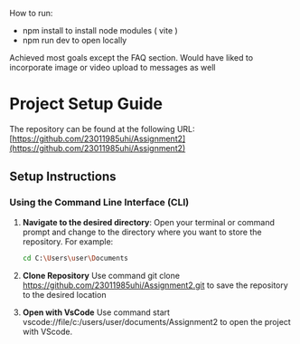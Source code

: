 
How to run:
- npm install to install node modules ( vite )
- npm run dev to open locally

Achieved most goals except the FAQ section.
Would have liked to incorporate image or video upload to messages as well


# Project Setup Guide

The repository can be found at the following URL:
[https://github.com/23011985uhi/Assignment2](https://github.com/23011985uhi/Assignment2)

## Setup Instructions

### Using the Command Line Interface (CLI)

1. **Navigate to the desired directory**:
   Open your terminal or command prompt and change to the directory where you want to store the repository. For example:
   ```bash
   cd C:\Users\user\Documents
   
2. **Clone Repository**
  Use command git clone https://github.com/23011985uhi/Assignment2.git to save the repository to the desired location

3. **Open with VsCode**
   Use command start vscode://file/c:/users/user/documents/Assignment2 to open the project with VScode.
